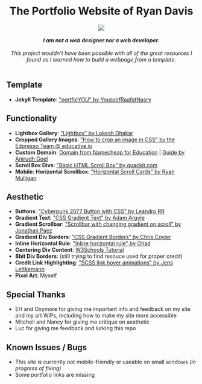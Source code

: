 <div align="center">
    <h1>The Portfolio Website of Ryan Davis</h1>
    <img src="/assets/img/common/img/loading.gif">
    <br><br>
    <em>
        <strong>I am not a web designer nor a web developer.</strong>
        <br><br>
        This project wouldn't have been possible with all of the great resources I found as I learned how to build a webpage from a template.
    </em>
    <br><br>
</div>

## Template
- **Jekyll Template**: ["portfolYOU" by YoussefRaafatNasry](https://github.com/YoussefRaafatNasry/portfolYOU)

## Functionality
- **Lightbox Gallery**: ["Lightbox" by Lokesh Dhakar](http://lokeshdhakar.com/projects/lightbox2/)
- **Cropped Gallery Images**: ["How to crop an image in CSS" by the Edpresso Team @ educative.io](https://www.educative.io/edpresso/how-to-crop-an-image-in-css)
- **Custom Domain**: [Domain from Namecheap for Education](https://nc.me/) | [Guide by Anirudh Goel](https://medium.com/@goelanirudh/add-https-to-your-namecheap-domain-hosted-on-github-pages-d66fd96308b5)
- **Scroll Box Divs**: ["Basic HTML Scroll Box" by quackit.com](https://www.quackit.com/html/codes/html_scroll_box.cfm)
- **Mobile: Horizontal Scrollbox**: ["Horizontal Scroll Cards" by Ryan Mulligan](https://codepen.io/hexagoncircle/pen/jOWyepg)

## Aesthetic
- **Buttons**: ["Cyberpunk 2077 Button with CSS" by Leandro RR](https://dev.to/leandroruel/how-to-make-a-cyberpunk-2077-button-with-css-c9m)
- **Gradient Text**: ["CSS Gradient Text" by Adam Argyle](https://codepen.io/argyleink/pen/OJMEpGp)
- **Gradient Scrollbar**: ["Scrollbar with changing gradient on scroll" by Jonathan Paez](https://codepen.io/jpaezsa/pen/OJPYdzg)
- **Gradient Div Borders**: ["CSS Gradient Borders" by Chris Coyier](https://codepen.io/chriscoyier/pen/ZVYXRx)
- **Inline Horizontal Rule**: ["Inline horizontal rule" by Ohad](https://codepen.io/oaviv/pen/GqXwYp)
- **Centering Div Content**: [W3Schools Tutorial](https://www.w3schools.com/howto/howto_css_center_button.asp)
- **8bit Div Borders**: (still trying to find resouce used for proper credit)
- **Credit Link Highlighting**: ["SCSS link hover animations" by Jens Lettkemann](https://codepen.io/jltk/pen/dMvGvG)
- **Pixel Art**: Myself

## Special Thanks
- EH and Oxymore for giving me important info and feedback on my site and my art WIPs, including how to make my site more accessible
- Mitchell and Nancy for giving me critique on aesthetic
- Luc for giving me feedback and lurking this repo

## Known Issues / Bugs
- This site is currently not mobile-friendly or useable on small windows *(in progress of fixing)*
- Some portfolio links are missing
